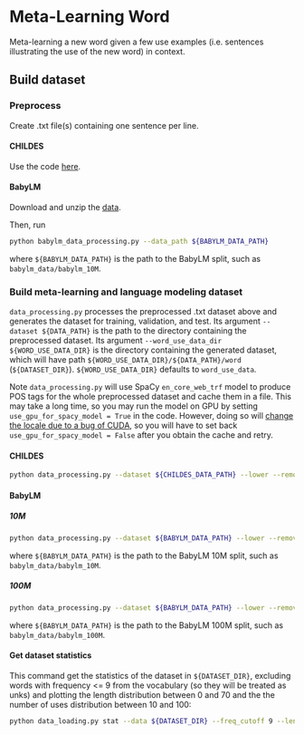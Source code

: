 # Meta-Learning Word

Meta-learning a new word given a few use examples (i.e. sentences illustrating the use of the new word) in context.

## Build dataset

### Preprocess

Create .txt file(s) containing one sentence per line.

#### CHILDES

Use the code [here](https://github.com/wwt17/lm-povstim-with-childes/tree/master/data/CHILDES).

#### BabyLM

Download and unzip the [data](https://github.com/babylm/babylm.github.io/raw/main/babylm_data.zip).

Then, run
```bash
python babylm_data_processing.py --data_path ${BABYLM_DATA_PATH}
```
where `${BABYLM_DATA_PATH}` is the path to the BabyLM split, such as `babylm_data/babylm_10M`.

### Build meta-learning and language modeling dataset

`data_processing.py` processes the preprocessed .txt dataset above and generates the dataset for training, validation, and test. Its argument `--dataset ${DATA_PATH}` is the path to the directory containing the preprocessed dataset. Its argument `--word_use_data_dir ${WORD_USE_DATA_DIR}` is the directory containing the generated dataset, which will have path `${WORD_USE_DATA_DIR}/${DATA_PATH}/word` (`${DATASET_DIR}`). `${WORD_USE_DATA_DIR}` defaults to `word_use_data`.

Note `data_processing.py` will use SpaCy `en_core_web_trf` model to produce POS tags for the whole preprocessed dataset and cache them in a file. This may take a long time, so you may run the model on GPU by setting `use_gpu_for_spacy_model = True` in the code. However, doing so will [change the locale due to a bug of CUDA](https://github.com/explosion/spaCy/issues/11909), so you will have to set back `use_gpu_for_spacy_model = False` after you obtain the cache and retry.

#### CHILDES

```bash
python data_processing.py --dataset ${CHILDES_DATA_PATH} --lower --remove_sents_less_than_n_words 1 --plot_word_frequency --plot_pos --min_n_examples 5 --max_freq 200 --seed 0
```

#### BabyLM

##### 10M
```bash
python data_processing.py --dataset ${BABYLM_DATA_PATH} --lower --remove_sents_less_than_n_words 1 --remove_sents_longer_than_n_tokens 70 --plot_word_frequency --plot_pos --min_n_examples 5 --max_freq 15 --seed 0
```
where `${BABYLM_DATA_PATH}` is the path to the BabyLM 10M split, such as `babylm_data/babylm_10M`.

##### 100M
```bash
python data_processing.py --dataset ${BABYLM_DATA_PATH} --lower --remove_sents_less_than_n_words 1 --remove_sents_longer_than_n_tokens 70 --plot_word_frequency --plot_pos --min_n_examples 10 --max_freq 100 --split_ratio 96 2 2 --seed 0
```
where `${BABYLM_DATA_PATH}` is the path to the BabyLM 100M split, such as `babylm_data/babylm_100M`.

#### Get dataset statistics

This command get the statistics of the dataset in `${DATASET_DIR}`, excluding words with frequency <= 9 from the vocabulary (so they will be treated as unks) and plotting the length distribution between 0 and 70 and the the number of uses distribution between 10 and 100:
```bash
python data_loading.py stat --data ${DATASET_DIR} --freq_cutoff 9 --length_range 0 70 --n_uses_range 10 100
```